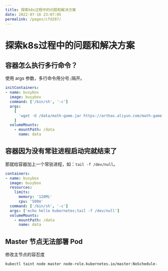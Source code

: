 ```yaml
---
title: 探索k8s过程中的问题和解决方案
date: 2022-07-16 23:07:05
permalink: /pages/cfd207/
---
```

# 探索k8s过程中的问题和解决方案

## 容器怎么执行多行命令？

使用 args 参数，多行命令用分号`;`隔开。
```yaml
initContainers:
- name: busybox
  image: busybox
  command: ['/bin/sh', '-c']
  args:
    [
      'wget -O /data/math-game.jar https://arthas.aliyun.com/math-game.jar;wget -O /data/arthas-boot.jar https://arthas.aliyun.com/arthas-boot.jar',
    ]
  volumeMounts:
    - mountPath: /data
      name: data
```

## 容器因为没有常驻进程启动完就结束了
那就给容器加上一个常驻进程，如：`tail -f /dev/null`。
```yaml
containers:
- name: busybox
  image: busybox
  resources:
    limits:
      memory: '128Mi'
      cpu: '500m'
  command: ['/bin/sh', '-c']
  args: ['echo hello kubernetes;tail -f /dev/null']
  volumeMounts:
    - mountPath: /data
      name: data
```

## Master 节点无法部署 Pod

修改主节点的容忍度

```shell
kubectl taint node master node-role.kubernetes.io/master:NoSchedule-
```

